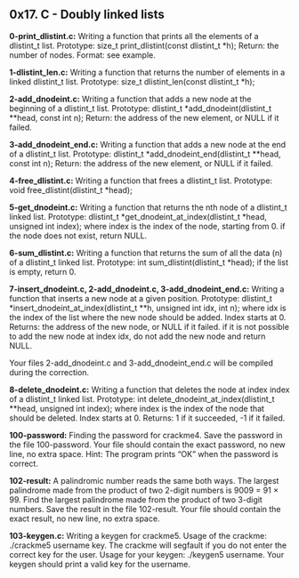 ## 0x17. C - Doubly linked lists


**0-print_dlistint.c:** Writing a function that prints all the elements of a dlistint_t list.
Prototype: size_t print_dlistint(const dlistint_t *h);
Return: the number of nodes.
Format: see example.


**1-dlistint_len.c:** Writing a function that returns the number of elements in a linked dlistint_t list.
Prototype: size_t dlistint_len(const dlistint_t *h);


**2-add_dnodeint.c:** Writing a function that adds a new node at the beginning of a dlistint_t list.
Prototype: dlistint_t *add_dnodeint(dlistint_t **head, const int n);
Return: the address of the new element, or NULL if it failed.


**3-add_dnodeint_end.c:** Writing a function that adds a new node at the end of a dlistint_t list.
Prototype: dlistint_t *add_dnodeint_end(dlistint_t **head, const int n);
Return: the address of the new element, or NULL if it failed.


**4-free_dlistint.c:** Writing a function that frees a dlistint_t list.
Prototype: void free_dlistint(dlistint_t *head);


**5-get_dnodeint.c:** Writing a function that returns the nth node of a dlistint_t linked list.
Prototype: dlistint_t *get_dnodeint_at_index(dlistint_t *head, unsigned int index);
where index is the index of the node, starting from 0.
if the node does not exist, return NULL.


**6-sum_dlistint.c:** Writing a function that returns the sum of all the data (n) of a dlistint_t linked list.
Prototype: int sum_dlistint(dlistint_t *head);
if the list is empty, return 0.


**7-insert_dnodeint.c, 2-add_dnodeint.c, 3-add_dnodeint_end.c:** Writing a function that inserts a new node at a given position.
Prototype: dlistint_t *insert_dnodeint_at_index(dlistint_t **h, unsigned int idx, int n);
where idx is the index of the list where the new node should be added. Index starts at 0.
Returns: the address of the new node, or NULL if it failed.
if it is not possible to add the new node at index idx, do not add the new node and return NULL.

Your files 2-add_dnodeint.c and 3-add_dnodeint_end.c will be compiled during the correction.


**8-delete_dnodeint.c:** Writing a function that deletes the node at index index of a dlistint_t linked list.
Prototype: int delete_dnodeint_at_index(dlistint_t **head, unsigned int index);
where index is the index of the node that should be deleted. Index starts at 0.
Returns: 1 if it succeeded, -1 if it failed.


**100-password:** Finding the password for crackme4.
Save the password in the file 100-password.
Your file should contain the exact password, no new line, no extra space.
Hint: The program prints “OK” when the password is correct.


**102-result:** A palindromic number reads the same both ways. The largest palindrome made from the product of two 2-digit numbers is 9009 = 91 × 99.
Find the largest palindrome made from the product of two 3-digit numbers.
Save the result in the file 102-result.
Your file should contain the exact result, no new line, no extra space.


**103-keygen.c:** Writing a keygen for crackme5.
Usage of the crackme: ./crackme5 username key.
The crackme will segfault if you do not enter the correct key for the user.
Usage for your keygen: ./keygen5 username.
Your keygen should print a valid key for the username.
